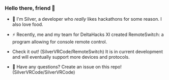 ### Hello there, friend 👋

<!--
**SilverVRCode/SilverVRCode** is a ✨ _special_ ✨ repository because its `README.md` (this file) appears on your GitHub profile.


Here are some ideas to get you started:

- 🔭 I’m currently working on ...
- 🌱 I’m currently learning ...
- 👯 I’m looking to collaborate on ...
- 🤔 I’m looking for help with ...
- 💬 Ask me about ...
- 📫 How to reach me: ...
- 😄 Pronouns: ...
- ⚡ Fun fact: ...
-->
- 🔭 I'm Silver, a developer who *really* likes hackathons for some reason. I also love food.
  
- ⚡ Recently, me and my team for DeltaHacks XI created RemoteSwitch: a program allowing for console remote control.
-  Check it out! (SilverVRCode/RemoteSwitch) It is in current development and will eventually support more devices and protocols.
  
- 💬 Have any questions? Create an issue on this repo! (SilverVRCode/SilverVRCode)
